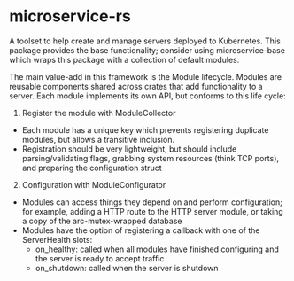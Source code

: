 # microservice-rs

A toolset to help create and manage servers deployed to Kubernetes. This package provides the base functionality;
consider using microservice-base which wraps this package with a collection of default modules.

The main value-add in this framework is the Module lifecycle. Modules are reusable components shared across crates that
add functionality to a server. Each module implements its own API, but conforms to this life cycle:

1. Register the module with ModuleCollector

- Each module has a unique key which prevents registering duplicate modules, but allows a transitive inclusion.
- Registration should be very lightweight, but should include parsing/validating flags, grabbing system resources
   (think TCP ports), and preparing the configuration struct

2. Configuration with ModuleConfigurator

- Modules can access things they depend on and perform configuration; for example, adding a HTTP route to the HTTP
    server module, or taking a copy of the arc-mutex-wrapped database
- Modules have the option of registering a callback with one of the ServerHealth slots:
  - on_healthy: called when all modules have finished configuring and the server is ready to accept traffic
  - on_shutdown: called when the server is shutdown
